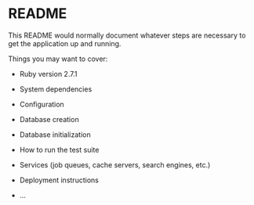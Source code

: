 # README

This README would normally document whatever steps are necessary to get the
application up and running.

Things you may want to cover:

* Ruby version
2.7.1
* System dependencies

* Configuration

* Database creation

* Database initialization

* How to run the test suite

* Services (job queues, cache servers, search engines, etc.)

* Deployment instructions

* ...
